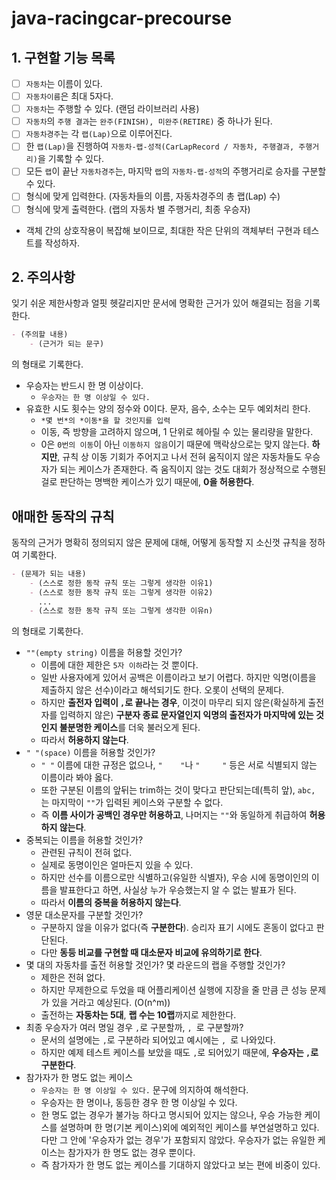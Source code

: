 # java-racingcar-precourse

## 1. 구현할 기능 목록
- [ ] `자동차`는 이름이 있다.
- [ ] `자동차이름`은 최대 5자다.
- [ ] `자동차`는 주행할 수 있다. (랜덤 라이브러리 사용)
- [ ] `자동차`의 `주행 결과`는 `완주(FINISH), 미완주(RETIRE)` 중 하나가 된다.
- [ ] `자동차경주`는 각 `랩(Lap)`으로 이루어진다.
- [ ] 한 `랩(Lap)`을 진행하여 `자동차-랩-성적(CarLapRecord / 자동차, 주행결과, 주행거리)`을 기록할 수 있다.
- [ ] 모든 `랩`이 끝난 `자동차경주`는, 마지막 `랩`의 `자동차-랩-성적`의 주행거리로 승자를 구분할 수 있다.
- [ ] 형식에 맞게 입력한다. (자동차들의 이름, 자동차경주의 총 랩(Lap) 수)
- [ ] 형식에 맞게 출력한다. (랩의 자동차 별 주행거리, 최종 우승자)
- 객체 간의 상호작용이 복잡해 보이므로, 최대한 작은 단위의 객체부터 구현과 테스트를 작성하자.

## 2. 주의사항

잊기 쉬운 제한사항과 얼핏 헷갈리지만 문서에 명확한 근거가 있어 해결되는 점을 기록한다.

```markdown
- (주의할 내용)
    - (근거가 되는 문구)
```

의 형태로 기록한다.

- 우승자는 반드시 한 명 이상이다.
  - `우승자는 한 명 이상일 수 있다.`
- 유효한 시도 횟수는 양의 정수와 0이다. 문자, 음수, 소수는 모두 예외처리 한다.
  - `*몇 번*의 *이동*을 할 것인지를 입력`
  - 이동, 즉 방향을 고려하지 않으며, 1 단위로 헤아릴 수 있는 물리량을 말한다.
  - 0은 `0번의 이동`이 아닌 `이동하지 않음`이기 때문에 맥락상으로는 맞지 않는다. **하지만**, 규칙 상 이동 기회가 주어지고 나서 전혀 움직이지 않은 자동차들도 우승자가 되는 케이스가 존재한다. 즉 움직이지 않는 것도 대회가 정상적으로 수행된 걸로 판단하는 명백한 케이스가 있기 때문에, **0을 허용한다**. 


## 애매한 동작의 규칙

동작의 근거가 명확히 정의되지 않은 문제에 대해, 어떻게 동작할 지 소신껏 규칙을 정하여 기록한다.

```markdown
- (문제가 되는 내용)
    - (스스로 정한 동작 규칙 또는 그렇게 생각한 이유1)
    - (스스로 정한 동작 규칙 또는 그렇게 생각한 이유2)
      ...
    - (스스로 정한 동작 규칙 또는 그렇게 생각한 이유n)
```

의 형태로 기록한다.

- `""(empty string)` 이름을 허용할 것인가?
  - 이름에 대한 제한은 `5자 이하`라는 것 뿐이다.
  - 일반 사용자에게 있어서 공백은 이름이라고 보기 어렵다. 하지만 익명(이름을 제출하지 않은 선수)이라고 해석되기도 한다. 오롯이 선택의 문제다.
  - 하지만 **출전자 입력이 `,`로 끝나는 경우**, 이것이 마무리 되지 않은(확실하게 출전자를 입력하지 않은) **구분자 종료 문자열인지 익명의 출전자가 마지막에 있는 것인지 불분명한 케이스**를 더욱 불러오게 된다.
  - 따라서 **허용하지 않는다**.
- `" "(space)` 이름을 허용할 것인가?
  - `" "` 이름에 대한 규정은 없으나, `"    "`나 `"     "` 등은 서로 식별되지 않는 이름이라 봐야 옳다.
  - 또한 구분된 이름의 앞뒤는 trim하는 것이 맞다고 판단되는데(특히 앞), `abc, `는 마지막이 `""`가 입력된 케이스와 구분할 수 없다.
  - 즉 **이름 사이가 공백인 경우만 허용하고**, 나머지는 `""`와 동일하게 취급하여 **허용하지 않는다**.
- 중복되는 이름을 허용할 것인가?
  - 관련된 규칙이 전혀 없다.
  - 실제로 동명이인은 얼마든지 있을 수 있다.
  - 하지만 선수를 이름으로만 식별하고(유일한 식별자), 우승 시에 동명이인의 이름을 발표한다고 하면, 사실상 누가 우승했는지 알 수 없는 발표가 된다.
  - 따라서 **이름의 중복을 허용하지 않는다**.
- 영문 대소문자를 구분할 것인가?
  - 구분하지 않을 이유가 없다(즉 **구분한다**). 승리자 표기 시에도 혼동이 없다고 판단된다.
  - 다만 **동등 비교를 구현할 때 대소문자 비교에 유의하기로 한다**.
- 몇 대의 자동차를 출전 허용할 것인가? 몇 라운드의 랩을 주행할 것인가?
  - 제한은 전혀 없다.
  - 하지만 무제한으로 두었을 때 어플리케이션 실행에 지장을 줄 만큼 큰 성능 문제가 있을 거라고 예상된다. (O(n^m))
  - 출전하는 **자동차는 5대**, **랩 수는 10랩**까지로 제한한다.
- 최종 우승자가 여러 명일 경우 `,`로 구분할까, `, `로 구분할까?
  - 문서의 설명에는 `,`로 구분하라 되어있고 예시에는 `, `로 나와있다.
  - 하지만 예제 테스트 케이스를 보았을 때도 `,`로 되어있기 때문에, **우승자는 `,`로 구분한다**.
- 참가자가 한 명도 없는 케이스
  - `우승자는 한 명 이상일 수 있다.` 문구에 의지하여 해석한다.
  - 우승자는 한 명이나, 동등한 경우 한 명 이상일 수 있다.
  - 한 명도 없는 경우가 불가능 하다고 명시되어 있지는 않으나, 우승 가능한 케이스를 설명하며 한 명(기본 케이스)외에 예외적인 케이스를 부연설명하고 있다. 다만 그 안에 '우승자가 없는 경우'가 포함되지 않았다. 우승자가 없는 유일한 케이스는 참가자가 한 명도 없는 경우 뿐이다.
  - 즉 참가자가 한 명도 없는 케이스를 기대하지 않았다고 보는 편에 비중이 있다.